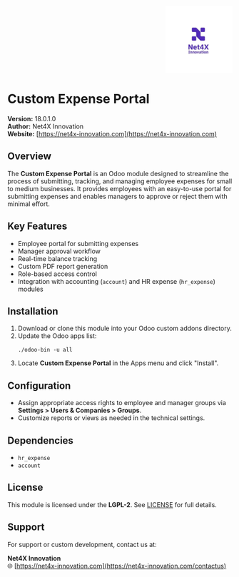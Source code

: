 <p align="right">
  <img src="static/description/company_logo.jpeg" alt="Net4X Innovation" width="150"/>
</p>

# Custom Expense Portal

**Version:** 18.0.1.0  
**Author:** Net4X Innovation  
**Website:** [https://net4x-innovation.com](https://net4x-innovation.com)

## Overview

The **Custom Expense Portal** is an Odoo module designed to streamline the process of submitting, tracking, and managing employee expenses for small to medium businesses. It provides employees with an easy-to-use portal for submitting expenses and enables managers to approve or reject them with minimal effort.

## Key Features

- Employee portal for submitting expenses
- Manager approval workflow
- Real-time balance tracking
- Custom PDF report generation
- Role-based access control
- Integration with accounting (`account`) and HR expense (`hr_expense`) modules

## Installation

1. Download or clone this module into your Odoo custom addons directory.
2. Update the Odoo apps list:
   ```
   ./odoo-bin -u all
   ```
3. Locate **Custom Expense Portal** in the Apps menu and click "Install".

## Configuration

- Assign appropriate access rights to employee and manager groups via **Settings > Users & Companies > Groups**.
- Customize reports or views as needed in the technical settings.

## Dependencies

- `hr_expense`
- `account`


## License

This module is licensed under the **LGPL-2**. See [LICENSE](https://www.gnu.org/licenses/old-licenses/lgpl-2.0.html#license-text) for full details.

## Support

For support or custom development, contact us at:

**Net4X Innovation**  
🌐 [https://net4x-innovation.com](https://net4x-innovation.com/contactus)
